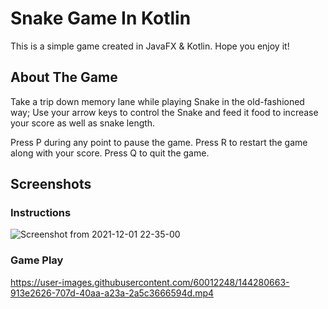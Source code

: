 # Snake Game In Kotlin
This is a simple game created in JavaFX & Kotlin. Hope you enjoy it!

## About The Game
Take a trip down memory lane while playing Snake in the old-fashioned way;
Use your arrow keys to control the Snake and feed it food to increase your score as well as snake length.

Press P during any point to pause the game.
Press R to restart the game along with your score.
Press Q to quit the game.

## Screenshots
### Instructions
![Screenshot from 2021-12-01 22-35-00](https://user-images.githubusercontent.com/60012248/144280728-98837a08-e838-424a-b7d9-9049f20643f9.png)
### Game Play
https://user-images.githubusercontent.com/60012248/144280663-913e2626-707d-40aa-a23a-2a5c3666594d.mp4
